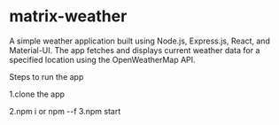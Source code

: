 # matrix-weather

A simple weather application built using Node.js, Express.js, React, and Material-UI. The app fetches and displays current weather data for a specified location using the OpenWeatherMap API.

Steps to run the app

1.clone the app 

<!-- in terminal please type -->
2.npm i or npm --f
3.npm start